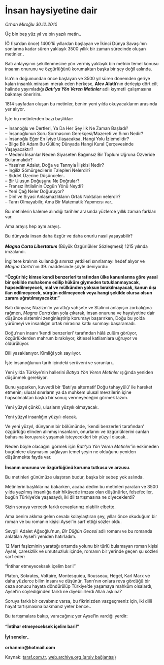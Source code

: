 # İnsan haysiyetine dair

*Orhan Miroğlu 30.12.2010*

<div class="yazi"><p>Üç bin beş yüz yıl ve bin yazılı metin..</p>
<p>İÖ (İsa’dan önce) 1400’lü yıllardan başlayan ve İkinci Dünya Savaşı’nın sonlarına kadar süren yaklaşık 3500 yıllık bir zaman sürecinde oluşan metinler..</p>
<p>Batı anlayışının şekillenmesine yön vermiş yaklaşık bin metnin temel konusu insanın onurunu ve özgürlüğünü korumaktan başka bir şey değil aslında.</p>
<p>İsa’nın doğumundan önce başlayan ve 3500 yıl süren dönemden geriye kalan insanlık mirasını merak eden herkese, <b>Alev Alatlı</b>’nın derleyip dört cilt halinde yayımladığı <b><i>Batı’ya Yön Veren Metinler</i></b> adlı kıymetli çalışmasına bakmayı öneririm. </p>
<p>1814 sayfadan oluşan bu metinler, benim yeni yılda okuyacaklarım arasında yer alıyor.</p>
<p>İşte bu metinlerden bazı başlıklar:</p>
<p>– İnsanoğlu ve Dertleri, Ya Da Her Şey İlk Ne Zaman Başladı?<br/>– İnsanoğlunun Soru Sormasının Gerekçesi/Mazereti ve Sınırı Nedir?<br/>– İnsanoğlu Eğer En İyiye Ulaşacaksa, Hangi Yolu İzlemelidir?<br/>– Bilge Bir Adam Bu Gülünç Dünyada Hangi Kural Çerçevesinde Yaşayacaktır?<br/>– Medeni İnsanlar Neden Siyaseten Bağımsız Bir Toplum Uğruna Özveride Bulunmalıdır?<br/>– Yasa’nın Adalet, Doğa ve Tanrıyla İlişkisi Nedir? <br/>– İngiliz Sömürgecilerin Talepleri Nelerdir? <br/>– Şiddet Üzerine Düşünceler..<br/>– Bir Ulusun Doğuşunu Ne Doğrular?<br/>– Fransız İhtilalinin Özgün Yönü Neydi?<br/>– Yeni Çağ Neler Doğuruyor?<br/>– Dinî ve Siyasi Anlaşmazlıkların Ortak Noktaları nelerdir?<br/>– Tanrı Olmayabilir, Ama Bir Matematik Yapımcısı var..</p>
<p>Bu metinlerin kaleme alındığı tarihler arasında yüzlerce yıllık zaman farkları var.</p>
<p>Ama arayış hep aynı arayış.</p>
<p>Bu dünyada insan daha özgür ve daha onurlu nasıl yaşayabilir?<br/><br/><b><i>Magna Carta Libertatum</i></b> (Büyük Özgürlükler Sözleşmesi) 1215 yılında imzalandı. </p>
<p>İngiltere kralının kullandığı sınırsız yetkileri sınırlamayı hedef alıyor ve <i>Magna Carta</i>’nın 39. maddesinde şöyle deniyordu: <br/><br/><b>“Özgür hiç kimse kendi benzerleri tarafından ülke kanunlarına göre yasal bir şekilde muhakeme edilip hüküm giymeden tutuklanmayacak, hapsedilmeyecek, mal ve mülkünden yoksun bırakılmayacak, kanun dışı ilan edilmeyecek, sürgün edilmeyecek veya hangi şekilde olursa olsun zarara uğratılmayacaktır.” </b></p>
<p>Batı dünyası; Nazizm’in yarattığı vahşete ve Stalinci anlayışın zorbalığına rağmen, <i>Magna Carta</i>’dan yola çıkarak, insan onuruna ve haysiyetine dair düşünce sistemini zenginleştirip korumayı başarırken, Doğu bu yolda yürümeyi ve insanlığın ortak mirasına katkı sunmayı başaramadı.</p>
<p>Doğu’nun insanı ‘kendi benzerleri’ tarafından hâlâ zulüm görüyor, özgürlüklerden mahrum bırakılıyor, kitlesel katliamlara uğruyor ve öldürülüyor.</p>
<p>Dili yasaklanıyor. Kimliği yok sayılıyor.</p>
<p>İşte insanoğlunun tarih içindeki serüveni ve sorunları..</p>
<p>Yeni yılda Türkiye’nin hallerini <i>Batıya Yön Veren Metinler</i> ışığında yeniden düşünmek gerekiyor. </p>
<p>Bunu yaparken, kuvvetli bir ‘Batı’ya alternatif Doğu tahayyülü’ ile hareket etmenin; ulusal sınırların ya da muhkem ulusal mevzilerin içine hapsolmaktan başka bir sonuç vermeyeceğini görmek lazım. </p>
<p>Yeni yüzyıl çünkü, ulusların yüzyılı olmayacak. </p>
<p>Yeni yüzyıl insanlığın yüzyılı olacak. </p>
<p>Ve yeni yüzyıl, dünyanın bir bölümünde, ‘kendi benzerleri tarafından’ özgürlüğü elinden alınmış insanların, onurlarını ve özgürlüklerini canları bahasına koruyarak yaşamak isteyecekleri bir yüzyıl olacak.. </p>
<p>Neden böyle olacağını görmek için <i>Batı’ya Yön Veren Metinler</i>’in eskimeden bugünlere ulaşmasını sağlayan temel şeyin ne olduğunu yeniden düşünmekte fayda var.<br/><br/><b>İnsanın onurunu ve özgürlüğünü koruma tutkusu ve arzusu. </b></p>
<p>Bu metinleri günümüze ulaştıran budur, başka bir sebep yok aslında.</p>
<p>Metinlerin başlıklarına bakarken, acaba dedim bu metinleri yaratan ve 3500 yılda yazılmış insanlığa dair hikâyede imzası olan düşünürler, felsefeciler, bugün Türkiye’de yaşasaydı, iki dil tartışmasına ne diyeceklerdi?</p>
<p>Sizin soruya verecek farklı cevaplarınız olabilir elbette. </p>
<p>Ama benim aklıma gelen cevabı kolaylaştıran şey, yıllar önce okuduğum bir roman ve bu romanın kişisi Aysel’in sarf ettiği sözler oldu.</p>
<p>Sevgili Adalet Ağaoğlu’nun, <i>Bir Düğün Gecesi</i> adlı romanı ve bu romanda anlatılan Aysel’i yeniden hatırladım. </p>
<p>12 Mart faşizminin yarattığı ortamda yolunu bir türlü bulamayan roman kişisi Aysel, çaresizlik ve umutsuzluk içinde, romanın bir yerinde geçen şu sözleri sarf eder:</p>
<p>“İntihar etmeyeceksek içelim bari!”</p>
<p>Platon, Sokrates, Voltaire, Montesquieu, Rousseau, Hegel, Karl Marx ve daha yüzlerce bilim insanı ve düşünür, Tanrı’nın onlara reva gördüğü bir ceza sonucu hayata döndürülüp Türkiye’de yaşamaya mahkûm olsalardı, Aysel’in söylediğinden farklı ne diyebilirlerdi Allah aşkına?</p>
<p>Soruya farklı bir cevabınız varsa, bu fikrinizden vazgeçmeniz için, iki dilli hayat tartışmasına bakmanız yeter bence..</p>
<p>Bu tartışmalara bakıp, varacağınız yer Aysel’in vardığı yerdir:<br/><br/><b>“İntihar etmeyeceksek içelim bari!”<br/><br/></b><b>İyi seneler..<br/><br/></b><b>orhanmir@hotmail.com</b></p>
</div>

Kaynak: [taraf.com.tr](http://www.taraf.com.tr/orhan-miroglu/makale-insan-haysiyetine-dair.htm), [web.archive.org (arşiv bağlantısı)](http://web.archive.org/web/20130720180532/http://www.taraf.com.tr/orhan-miroglu/makale-insan-haysiyetine-dair.htm)
